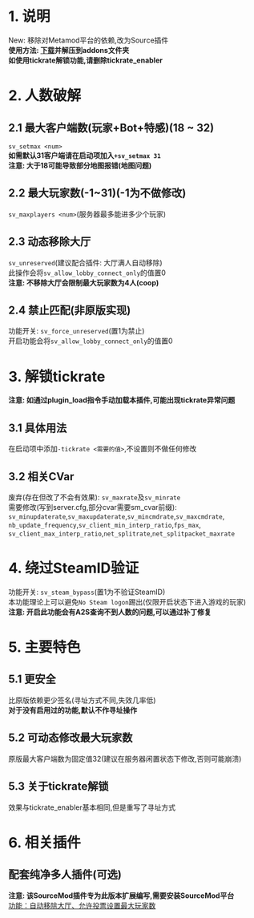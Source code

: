 # 1. 说明
New: 移除对Metamod平台的依赖,改为Source插件  
**使用方法: [下载](https://github.com/lakwsh/l4dtoolz/releases/latest)并解压到addons文件夹**  
**如使用tickrate解锁功能,请删除tickrate_enabler**

# 2. 人数破解
## 2.1 最大客户端数(玩家+Bot+特感)(18 ~ 32)
`sv_setmax <num>`  
**如需默认31客户端请在启动项加入`+sv_setmax 31`**  
**注意: 大于18可能导致部分地图报错(地图问题)**
## 2.2 最大玩家数(-1~31)(-1为不做修改)
`sv_maxplayers <num>`(服务器最多能进多少个玩家)
## 2.3 动态移除大厅
`sv_unreserved`(建议配合插件: 大厅满人自动移除)  
此操作会将`sv_allow_lobby_connect_only`的值置0  
**注意: 不移除大厅会限制最大玩家数为4人(coop)**
## 2.4 禁止匹配(非原版实现)
功能开关: `sv_force_unreserved`(置1为禁止)  
开启功能会将`sv_allow_lobby_connect_only`的值置0

# 3. 解锁tickrate
**注意: 如通过plugin_load指令手动加载本插件,可能出现tickrate异常问题**
## 3.1 具体用法
在启动项中添加`-tickrate <需要的值>`,不设置则不做任何修改
## 3.2 相关CVar
废弃(存在但改了不会有效果): `sv_maxrate`及`sv_minrate`  
需要修改(写到server.cfg,部分cvar需要sm_cvar前缀):  
`sv_minupdaterate`,`sv_maxupdaterate`,`sv_mincmdrate`,`sv_maxcmdrate`,  
`nb_update_frequency`,`sv_client_min_interp_ratio`,`fps_max`,  
`sv_client_max_interp_ratio`,`net_splitrate`,`net_splitpacket_maxrate`  

# 4. 绕过SteamID验证
功能开关: `sv_steam_bypass`(置1为不验证SteamID)  
本功能理论上可以避免`No Steam logon`踢出(仅限开启状态下进入游戏的玩家)  
**注意: 开启此功能会有A2S查询不到人数的问题,可以通过补丁修复**

# 5. 主要特色
## 5.1 更安全
比原版依赖更少签名(寻址方式不同,失效几率低)  
**对于没有启用过的功能,默认不作寻址操作**
## 5.2 可动态修改最大玩家数
原版最大客户端数为固定值32(建议在服务器闲置状态下修改,否则可能崩溃)
## 5.3 关于tickrate解锁
效果与tickrate_enabler基本相同,但是重写了寻址方式

# 6. 相关插件
## 配套纯净多人插件(可选)
**注意: 该SourceMod插件专为此版本扩展编写,需要安装SourceMod平台**  
[功能：自动移除大厅、允许投票设置最大玩家数](https://github.com/lakwsh/l4d2_rmc)
